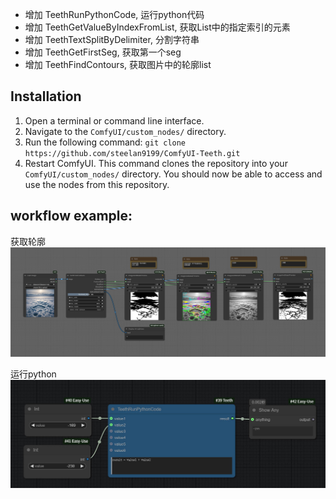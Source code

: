 - 增加 TeethRunPythonCode, 运行python代码
- 增加 TeethGetValueByIndexFromList, 获取List中的指定索引的元素
- 增加 TeethTextSplitByDelimiter, 分割字符串
- 增加 TeethGetFirstSeg, 获取第一个seg
- 增加 TeethFindContours, 获取图片中的轮廓list

## Installation
1. Open a terminal or command line interface.
2. Navigate to the `ComfyUI/custom_nodes/` directory.
3. Run the following command: `git clone https://github.com/steelan9199/ComfyUI-Teeth.git`
4. Restart ComfyUI.
This command clones the repository into your `ComfyUI/custom_nodes/` directory. You should now be able to access and use the nodes from this repository.

## workflow example:
获取轮廓
![workflow](githubImg/workflow.png)

运行python
![runPython](githubImg/runPython.jpg)